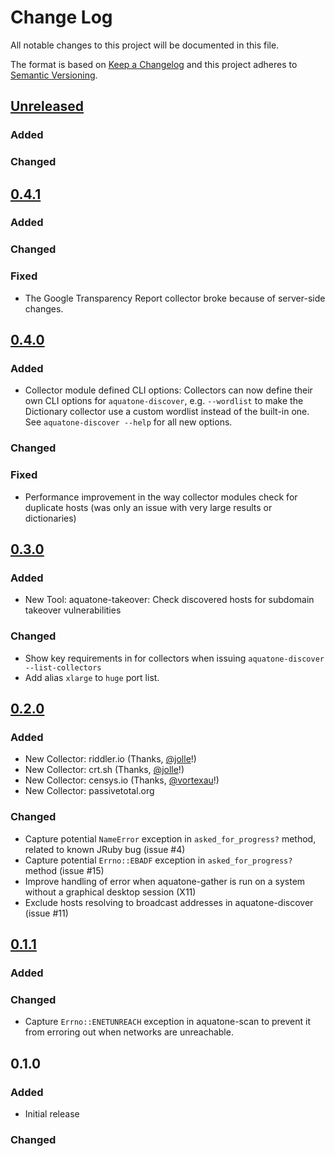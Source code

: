 # Change Log
All notable changes to this project will be documented in this file.

The format is based on [Keep a Changelog](http://keepachangelog.com/)
and this project adheres to [Semantic Versioning](http://semver.org/).

## [Unreleased]
### Added

### Changed

## [0.4.1]

### Added

### Changed

### Fixed
 - The Google Transparency Report collector broke because of server-side changes.

## [0.4.0]
### Added
 - Collector module defined CLI options: Collectors can now define their own CLI options for `aquatone-discover`,
   e.g. `--wordlist` to make the Dictionary collector use a custom wordlist instead of the built-in one.
   See `aquatone-discover --help` for all new options.

### Changed

### Fixed
 - Performance improvement in the way collector modules check for duplicate hosts (was only an issue with
   very large results or dictionaries)


## [0.3.0]
### Added
 - New Tool: aquatone-takeover: Check discovered hosts for subdomain takeover vulnerabilities

### Changed
 - Show key requirements in for collectors when issuing `aquatone-discover --list-collectors`
 - Add alias `xlarge` to `huge` port list.


## [0.2.0]
### Added
 - New Collector: riddler.io (Thanks, [@jolle](https://github.com/jolle)!)
 - New Collector: crt.sh (Thanks, [@jolle](https://github.com/jolle)!)
 - New Collector: censys.io (Thanks, [@vortexau](https://github.com/vortexau)!)
 - New Collector: passivetotal.org

### Changed
 - Capture potential `NameError` exception in `asked_for_progress?` method,
   related to known JRuby bug (issue #4)
 - Capture potential `Errno::EBADF` exception in `asked_for_progress?` method (issue #15)
 - Improve handling of error when aquatone-gather is run on a system without a graphical desktop session (X11)
 - Exclude hosts resolving to broadcast addresses in aquatone-discover (issue #11)


## [0.1.1]
### Added

### Changed
- Capture `Errno::ENETUNREACH` exception in aquatone-scan to prevent it from
  erroring out when networks are unreachable.

## 0.1.0
### Added
- Initial release

### Changed

[Unreleased]: https://github.com/michenriksen/aquatone/compare/v0.4.1...HEAD
[0.4.1]: https://github.com/michenriksen/aquatone/compare/v0.4.0...v0.4.1
[0.4.0]: https://github.com/michenriksen/aquatone/compare/v0.3.0...v0.4.0
[0.3.0]: https://github.com/michenriksen/aquatone/compare/v0.2.0...v0.3.0
[0.2.0]: https://github.com/michenriksen/aquatone/compare/v0.1.1...v0.2.0
[0.1.1]: https://github.com/michenriksen/aquatone/compare/v0.1.0...v0.1.1

